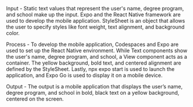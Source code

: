 Input - Static text values that represent the user's name, degree program, and school make up the input. Expo and the React Native framework are used to develop the mobile application. StyleSheet is an object that allows the user to specify styles like font weight, text alignment, and background color.

Process - To develop the mobile application, Codespaces and Expo are used to set up the React Native environment.  While Text components show the user's name, degree program, and school, a View component acts as a container.  The yellow background, bold text, and centered alignment are defined by the StyleSheet.  Lastly, npx expo start is used to launch the application, and Expo Go is used to display it on a mobile device.


Output - The output is a mobile application that displays the user’s name, degree program, and school in bold, black text on a yellow background, centered on the screen.


